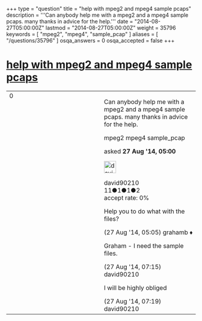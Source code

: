 +++
type = "question"
title = "help with mpeg2 and mpeg4 sample pcaps"
description = '''Can anybody help me with a mpeg2 and a mpeg4 sample pcaps. many thanks in advice for the help.'''
date = "2014-08-27T05:00:00Z"
lastmod = "2014-08-27T05:00:00Z"
weight = 35796
keywords = [ "mpeg2", "mpeg4", "sample_pcap" ]
aliases = [ "/questions/35796" ]
osqa_answers = 0
osqa_accepted = false
+++

<div class="headNormal">

# [help with mpeg2 and mpeg4 sample pcaps](/questions/35796/help-with-mpeg2-and-mpeg4-sample-pcaps)

</div>

<div id="main-body">

<div id="askform">

<table id="question-table" style="width:100%;"><colgroup><col style="width: 50%" /><col style="width: 50%" /></colgroup><tbody><tr class="odd"><td style="width: 30px; vertical-align: top"><div class="vote-buttons"><div id="post-35796-score" class="post-score" title="current number of votes">0</div><div id="favorite-count" class="favorite-count"></div></div></td><td><div id="item-right"><div class="question-body"><p>Can anybody help me with a mpeg2 and a mpeg4 sample pcaps. many thanks in advice for the help.</p></div><div id="question-tags" class="tags-container tags">mpeg2 mpeg4 sample_pcap</div><div id="question-controls" class="post-controls"></div><div class="post-update-info-container"><div class="post-update-info post-update-info-user"><p>asked <strong>27 Aug '14, 05:00</strong></p><img src="https://secure.gravatar.com/avatar/9255f1a9fc0bad23ede0a5b00745140f?s=32&amp;d=identicon&amp;r=g" class="gravatar" width="32" height="32" alt="david90210&#39;s gravatar image" /><p>david90210<br />
<span class="score" title="11 reputation points">11</span><span title="1 badges"><span class="badge1">●</span><span class="badgecount">1</span></span><span title="1 badges"><span class="silver">●</span><span class="badgecount">1</span></span><span title="2 badges"><span class="bronze">●</span><span class="badgecount">2</span></span><br />
<span class="accept_rate" title="Rate of the user&#39;s accepted answers">accept rate:</span> <span title="david90210 has no accepted answers">0%</span></p></div></div><div id="comments-container-35796" class="comments-container"><span id="35798"></span><div id="comment-35798" class="comment"><div id="post-35798-score" class="comment-score"></div><div class="comment-text"><p>Help you to do what with the files?</p></div><div id="comment-35798-info" class="comment-info"><span class="comment-age">(27 Aug '14, 05:05)</span> grahamb ♦</div></div><span id="35808"></span><div id="comment-35808" class="comment"><div id="post-35808-score" class="comment-score"></div><div class="comment-text"><p>Graham - I need the sample files.</p></div><div id="comment-35808-info" class="comment-info"><span class="comment-age">(27 Aug '14, 07:15)</span> david90210</div></div><span id="35809"></span><div id="comment-35809" class="comment"><div id="post-35809-score" class="comment-score"></div><div class="comment-text"><p>I will be highly obliged</p></div><div id="comment-35809-info" class="comment-info"><span class="comment-age">(27 Aug '14, 07:19)</span> david90210</div></div></div><div id="comment-tools-35796" class="comment-tools"></div><div class="clear"></div><div id="comment-35796-form-container" class="comment-form-container"></div><div class="clear"></div></div></td></tr></tbody></table>

</div>

</div>

